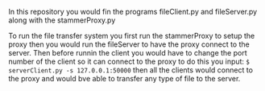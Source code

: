 In this repository you would fin the programs fileClient.py and fileServer.py along with the stammerProxy.py

To run the file transfer system you first run the stammerProxy to setup the proxy then you would run the fileServer to have the proxy
connect to the server.
Then before runnin the client you would have to change the port number of the client so it can connect to the proxy to do this you input:
`$ serverClient.py -s 127.0.0.1:50000`
then all the clients would connect to the proxy and would bve able to transfer any type of file to the server.

